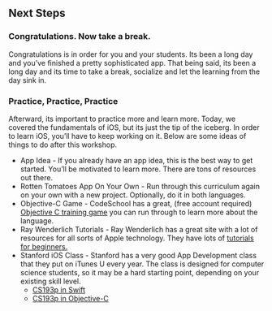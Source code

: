 ## Next Steps
### Congratulations. Now take a break.
Congratulations is in order for you and your students. Its been a long day and you’ve finished a pretty sophisticated app. That being said, its been a long day and its time to take a break, socialize and let the learning from the day sink in.

### Practice, Practice, Practice
Afterward, its important to practice more and learn more. Today, we covered the fundamentals of iOS, but its just the tip of the iceberg. In order to learn iOS, you’ll have to keep working on it. Below are some ideas of things to do after this workshop.

* App Idea - If you already have an app idea, this is the best way to get started. You’ll be motivated to learn more. There are tons of resources out there.
* Rotten Tomatoes App On Your Own - Run through this curriculum again on your own with a new project. Optionally, do it in both languages.
* Objective-C Game - CodeSchool has a great, (free account required) [Objective C training game](https://www.codeschool.com/courses/try-objective-c) you can run through to learn more about the language.
* Ray Wenderlich Tutorials - Ray Wenderlich has a great site with a lot of resources for all sorts of Apple technology. They have lots of [tutorials for beginners.](http://www.raywenderlich.com/ios-tutorials)
* Stanford iOS Class - Stanford has a very good App Development class that they put on iTunes U every year. The class is designed for computer science students, so it may be a hard starting point, depending on your existing skill level. 
	* [CS193p in Swift](https://itunes.apple.com/us/course/developing-ios-8-apps-swift/id961180099)
	* [CS193p in Objective-C](https://itunes.apple.com/us/course/developing-ios-7-apps-for/id733644550)